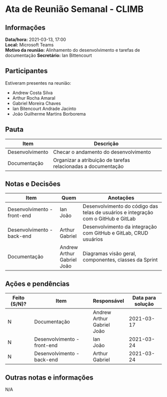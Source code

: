# Ata de Reunião Semanal - CLIMB

## Informações

**Data/hora:** 2021-03-13, 17:00  
**Local:** Microsoft Teams  
**Motivo da reunião:** Alinhamento do desenvolvimento e tarefas de documentação
**Secretário:** Ian Bittencourt

## Participantes

Estiveram presentes na reunião:

- Andrew Costa Silva
- Arthur Rocha Amaral
- Gabriel Moreira Chaves
- Ian Bitencourt Andrade Jacinto
- João Guilherme Martins Borborema

## Pauta

| Item            | Descrição                                                     |
| --------------- | ------------------------------------------------------------- |
| Desenvolvimento | Checar o andamento do desenvolvimento                         |
| Documentação    | Organizar a atribuição de tarefas relacionadas a documentação |

## Notas e Decisões

| Item                        | Quem                                         | Anotações                                                                          |
| --------------------------- | -------------------------------------------- | ---------------------------------------------------------------------------------- |
| Desenvolvimento - front-end | Ian <br/> João                               | Desenvolvimento do código das telas de usuários e integração com o GitHub e GitLab |
| Desenvolvimento - back-end  | Arthur <br/> Gabriel                         | Desenvolvimento da integração com GitHub e GitLab, CRUD usuários                   |
| Documentação                | Andrew <br/> Arthur <br/> Gabriel <br/> João | Diagramas visão geral, componentes, classes da Sprint                              |

## Ações e pendências

| Feito (S/N)? | Item                        | Responsável                                  | Data para solução |
| ------------ | --------------------------- | -------------------------------------------- | ----------------- |
| N            | Documentação                | Andrew <br/> Arthur <br/> Gabriel <br/> João | 2021-03-17        |
| N            | Desenvolvimento - front-end | Ian <br/> João                               | 2021-03-24        |
| N            | Desenvolvimento - back-end  | Arthur <br/> Gabriel                         | 2021-03-24        |

## Outras notas e informações

N/A

